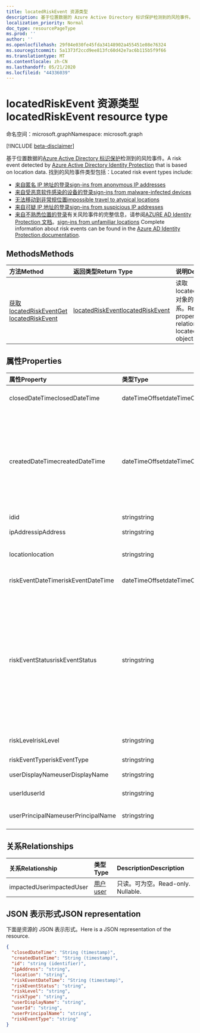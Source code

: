 ```yaml
---
title: locatedRiskEvent 资源类型
description: 基于位置数据的 Azure Active Directory 标识保护检测到的风险事件。 找到的风险事件类型包括：
localization_priority: Normal
doc_type: resourcePageType
ms.prod: ''
author: ''
ms.openlocfilehash: 29f04e030fe45fda34148902a455451e08e76324
ms.sourcegitcommit: 5a1373f2ccd9ee813fc60d42e7ac6b115b5f9f66
ms.translationtype: MT
ms.contentlocale: zh-CN
ms.lasthandoff: 05/21/2020
ms.locfileid: "44336039"
---
```

# <a name="locatedriskevent-resource-type"></a><span data-ttu-id="5c694-104">locatedRiskEvent 资源类型</span><span class="sxs-lookup"><span data-stu-id="5c694-104">locatedRiskEvent resource type</span></span>

<span data-ttu-id="5c694-105">命名空间：microsoft.graph</span><span class="sxs-lookup"><span data-stu-id="5c694-105">Namespace: microsoft.graph</span></span>

[!INCLUDE [beta-disclaimer](../../includes/beta-disclaimer.md)]

<span data-ttu-id="5c694-106">基于位置数据的[Azure Active Directory 标识保护](https://azure.microsoft.com/documentation/articles/active-directory-identityprotection/)检测到的风险事件。</span><span class="sxs-lookup"><span data-stu-id="5c694-106">A risk event detected by [Azure Active Directory Identity Protection](https://azure.microsoft.com/documentation/articles/active-directory-identityprotection/) that is based on location data.</span></span> <span data-ttu-id="5c694-107">找到的风险事件类型包括：</span><span class="sxs-lookup"><span data-stu-id="5c694-107">Located risk event types include:</span></span>
* [<span data-ttu-id="5c694-108">来自匿名 IP 地址的登录</span><span class="sxs-lookup"><span data-stu-id="5c694-108">sign-ins from anonymous IP addresses</span></span>](anonymousipriskevent.md)
* [<span data-ttu-id="5c694-109">来自受恶意软件感染的设备的登录</span><span class="sxs-lookup"><span data-stu-id="5c694-109">sign-ins from malware-infected devices</span></span>](malwareriskevent.md)
* [<span data-ttu-id="5c694-110">无法移动到非常规位置</span><span class="sxs-lookup"><span data-stu-id="5c694-110">impossible travel to atypical locations</span></span>](impossibletravelriskevent.md)
* [<span data-ttu-id="5c694-111">来自可疑 IP 地址的登录</span><span class="sxs-lookup"><span data-stu-id="5c694-111">sign-ins from suspicious IP addresses</span></span>](suspiciousipriskevent.md)
* <span data-ttu-id="5c694-112">[来自不熟悉位置的登录](unfamiliarlocationriskevent.md)有关风险事件的完整信息，请参阅[AZURE AD Identity Protection 文档](https://azure.microsoft.com/documentation/articles/active-directory-identityprotection-risk-events-types/)。</span><span class="sxs-lookup"><span data-stu-id="5c694-112">[sign-ins from unfamiliar locations](unfamiliarlocationriskevent.md) Complete information about risk events can be found in the [Azure AD Identity Protection documentation](https://azure.microsoft.com/documentation/articles/active-directory-identityprotection-risk-events-types/).</span></span>


## <a name="methods"></a><span data-ttu-id="5c694-113">Methods</span><span class="sxs-lookup"><span data-stu-id="5c694-113">Methods</span></span>

| <span data-ttu-id="5c694-114">方法</span><span class="sxs-lookup"><span data-stu-id="5c694-114">Method</span></span>           | <span data-ttu-id="5c694-115">返回类型</span><span class="sxs-lookup"><span data-stu-id="5c694-115">Return Type</span></span>    |<span data-ttu-id="5c694-116">说明</span><span class="sxs-lookup"><span data-stu-id="5c694-116">Description</span></span>|
|:---------------|:--------|:----------|
|[<span data-ttu-id="5c694-117">获取 locatedRiskEvent</span><span class="sxs-lookup"><span data-stu-id="5c694-117">Get locatedRiskEvent</span></span>](../api/locatedriskevent-get.md) | [<span data-ttu-id="5c694-118">locatedRiskEvent</span><span class="sxs-lookup"><span data-stu-id="5c694-118">locatedRiskEvent</span></span>](locatedriskevent.md) |<span data-ttu-id="5c694-119">读取 locatedRiskEvent 对象的属性和关系。</span><span class="sxs-lookup"><span data-stu-id="5c694-119">Read properties and relationships of locatedRiskEvent object.</span></span>|

## <a name="properties"></a><span data-ttu-id="5c694-120">属性</span><span class="sxs-lookup"><span data-stu-id="5c694-120">Properties</span></span>
| <span data-ttu-id="5c694-121">属性</span><span class="sxs-lookup"><span data-stu-id="5c694-121">Property</span></span>     | <span data-ttu-id="5c694-122">类型</span><span class="sxs-lookup"><span data-stu-id="5c694-122">Type</span></span>   |<span data-ttu-id="5c694-123">Description</span><span class="sxs-lookup"><span data-stu-id="5c694-123">Description</span></span>|
|:---------------|:--------|:----------|
|<span data-ttu-id="5c694-124">closedDateTime</span><span class="sxs-lookup"><span data-stu-id="5c694-124">closedDateTime</span></span>|<span data-ttu-id="5c694-125">dateTimeOffset</span><span class="sxs-lookup"><span data-stu-id="5c694-125">dateTimeOffset</span></span>| <span data-ttu-id="5c694-126">风险事件关闭的日期和时间</span><span class="sxs-lookup"><span data-stu-id="5c694-126">The date and time that the risk event was closed</span></span>|
|<span data-ttu-id="5c694-127">createdDateTime</span><span class="sxs-lookup"><span data-stu-id="5c694-127">createdDateTime</span></span>|<span data-ttu-id="5c694-128">dateTimeOffset</span><span class="sxs-lookup"><span data-stu-id="5c694-128">dateTimeOffset</span></span>| <span data-ttu-id="5c694-129">风险事件的创建日期和时间。</span><span class="sxs-lookup"><span data-stu-id="5c694-129">The date and time that the risk event was created.</span></span> <span data-ttu-id="5c694-130">此值始终大于或等于风险事件本身的日期时间。</span><span class="sxs-lookup"><span data-stu-id="5c694-130">This is always greater than or equal to the datetime of the risk event itself.</span></span> <span data-ttu-id="5c694-131">这是查询风险事件时用作筛选器的正确属性。</span><span class="sxs-lookup"><span data-stu-id="5c694-131">This is the correct property to use as a filter when querying risk events.</span></span>|
|<span data-ttu-id="5c694-132">id</span><span class="sxs-lookup"><span data-stu-id="5c694-132">id</span></span>|<span data-ttu-id="5c694-133">string</span><span class="sxs-lookup"><span data-stu-id="5c694-133">string</span></span>| <span data-ttu-id="5c694-134">只读</span><span class="sxs-lookup"><span data-stu-id="5c694-134">Read-only</span></span>|
|<span data-ttu-id="5c694-135">ipAddress</span><span class="sxs-lookup"><span data-stu-id="5c694-135">ipAddress</span></span>|<span data-ttu-id="5c694-136">string</span><span class="sxs-lookup"><span data-stu-id="5c694-136">string</span></span>| <span data-ttu-id="5c694-137">登录的 IP 地址</span><span class="sxs-lookup"><span data-stu-id="5c694-137">The IP address of the sign-in</span></span>|
|<span data-ttu-id="5c694-138">location</span><span class="sxs-lookup"><span data-stu-id="5c694-138">location</span></span>|<span data-ttu-id="5c694-139">string</span><span class="sxs-lookup"><span data-stu-id="5c694-139">string</span></span>| <span data-ttu-id="5c694-140">连接到登录 IP 地址的位置</span><span class="sxs-lookup"><span data-stu-id="5c694-140">The location attached to the IP address of the sign-in</span></span>|
|<span data-ttu-id="5c694-141">riskEventDateTime</span><span class="sxs-lookup"><span data-stu-id="5c694-141">riskEventDateTime</span></span>|<span data-ttu-id="5c694-142">dateTimeOffset</span><span class="sxs-lookup"><span data-stu-id="5c694-142">dateTimeOffset</span></span>| <span data-ttu-id="5c694-143">风险事件发生的日期和时间</span><span class="sxs-lookup"><span data-stu-id="5c694-143">The date and time when the risk event occurred</span></span>|
|<span data-ttu-id="5c694-144">riskEventStatus</span><span class="sxs-lookup"><span data-stu-id="5c694-144">riskEventStatus</span></span>|<span data-ttu-id="5c694-145">string</span><span class="sxs-lookup"><span data-stu-id="5c694-145">string</span></span>| <span data-ttu-id="5c694-146">可取值为：`active`、`remediated`、`dismissedAsFixed`、`dismissedAsFalsePositive`、`dismissedAsIgnore`、`loginBlocked`、`closedMfaAuto`、`closedMultipleReasons`。</span><span class="sxs-lookup"><span data-stu-id="5c694-146">Possible values are: `active`, `remediated`, `dismissedAsFixed`, `dismissedAsFalsePositive`, `dismissedAsIgnore`, `loginBlocked`, `closedMfaAuto`, `closedMultipleReasons`.</span></span>|
|<span data-ttu-id="5c694-147">riskLevel</span><span class="sxs-lookup"><span data-stu-id="5c694-147">riskLevel</span></span>|<span data-ttu-id="5c694-148">string</span><span class="sxs-lookup"><span data-stu-id="5c694-148">string</span></span>| <span data-ttu-id="5c694-149">可取值为：`low`、`medium`、`high`。</span><span class="sxs-lookup"><span data-stu-id="5c694-149">Possible values are: `low`, `medium`, `high`.</span></span>|
|<span data-ttu-id="5c694-150">riskEventType</span><span class="sxs-lookup"><span data-stu-id="5c694-150">riskEventType</span></span>|<span data-ttu-id="5c694-151">string</span><span class="sxs-lookup"><span data-stu-id="5c694-151">string</span></span>| <span data-ttu-id="5c694-152">风险的类型</span><span class="sxs-lookup"><span data-stu-id="5c694-152">The type of risk</span></span>|
|<span data-ttu-id="5c694-153">userDisplayName</span><span class="sxs-lookup"><span data-stu-id="5c694-153">userDisplayName</span></span>|<span data-ttu-id="5c694-154">string</span><span class="sxs-lookup"><span data-stu-id="5c694-154">string</span></span>| <span data-ttu-id="5c694-155">具有风险的用户的名称</span><span class="sxs-lookup"><span data-stu-id="5c694-155">The name of the user at risk</span></span>|
|<span data-ttu-id="5c694-156">userId</span><span class="sxs-lookup"><span data-stu-id="5c694-156">userId</span></span>|<span data-ttu-id="5c694-157">string</span><span class="sxs-lookup"><span data-stu-id="5c694-157">string</span></span>| <span data-ttu-id="5c694-158">用户面临风险的 id</span><span class="sxs-lookup"><span data-stu-id="5c694-158">The id of the user at risk</span></span>|
|<span data-ttu-id="5c694-159">userPrincipalName</span><span class="sxs-lookup"><span data-stu-id="5c694-159">userPrincipalName</span></span>|<span data-ttu-id="5c694-160">string</span><span class="sxs-lookup"><span data-stu-id="5c694-160">string</span></span>| <span data-ttu-id="5c694-161">用户面临风险的用户主体名称</span><span class="sxs-lookup"><span data-stu-id="5c694-161">The user principal name of the user at risk</span></span>|

## <a name="relationships"></a><span data-ttu-id="5c694-162">关系</span><span class="sxs-lookup"><span data-stu-id="5c694-162">Relationships</span></span>
| <span data-ttu-id="5c694-163">关系</span><span class="sxs-lookup"><span data-stu-id="5c694-163">Relationship</span></span> | <span data-ttu-id="5c694-164">类型</span><span class="sxs-lookup"><span data-stu-id="5c694-164">Type</span></span>   |<span data-ttu-id="5c694-165">Description</span><span class="sxs-lookup"><span data-stu-id="5c694-165">Description</span></span>|
|:---------------|:--------|:----------|
|<span data-ttu-id="5c694-166">impactedUser</span><span class="sxs-lookup"><span data-stu-id="5c694-166">impactedUser</span></span>|[<span data-ttu-id="5c694-167">用户</span><span class="sxs-lookup"><span data-stu-id="5c694-167">user</span></span>](user.md)| <span data-ttu-id="5c694-p104">只读。可为空。</span><span class="sxs-lookup"><span data-stu-id="5c694-p104">Read-only. Nullable.</span></span>|

## <a name="json-representation"></a><span data-ttu-id="5c694-170">JSON 表示形式</span><span class="sxs-lookup"><span data-stu-id="5c694-170">JSON representation</span></span>

<span data-ttu-id="5c694-171">下面是资源的 JSON 表示形式。</span><span class="sxs-lookup"><span data-stu-id="5c694-171">Here is a JSON representation of the resource.</span></span>

<!-- {
  "blockType": "resource",
  "optionalProperties": [

  ],
   "abstract": true,
   "keyProperty": "id",
   "baseType":"microsoft.graph.identityRiskEvent",
  "@odata.type": "microsoft.graph.locatedRiskEvent"
}-->

```json
{
  "closedDateTime": "String (timestamp)",
  "createdDateTime": "String (timestamp)",
  "id": "string (identifier)",
  "ipAddress": "string",
  "location": "string",
  "riskEventDateTime": "String (timestamp)",
  "riskEventStatus": "string",
  "riskLevel": "string",
  "riskType": "string",
  "userDisplayName": "string",
  "userId": "string",
  "userPrincipalName": "string",
  "riskEventType": "string"
}

```

<!-- uuid: 8fcb5dbc-d5aa-4681-8e31-b001d5168d79
2015-10-25 14:57:30 UTC -->
<!--
{
  "type": "#page.annotation",
  "description": "locatedRiskEvent resource",
  "keywords": "",
  "section": "documentation",
  "tocPath": "",
  "suppressions": []
}
-->
